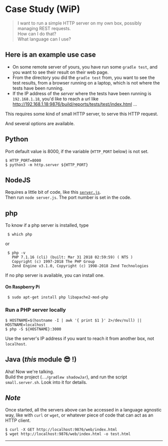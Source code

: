 # Case Study (WiP)
> I want to run a simple HTTP server on my own box,
> possibly managing REST requests.  
> How can I do that?  
> What language can I use?

## Here is an example use case

- On some remote server of yours, you have run some `gradle test`, and you want to see their result on their web page.
- From the directory you did the `gradle test` from, you want to see the test results, from a browser running on a laptop, which is not where the tests have been running.
- If the IP address of the _server_ where the tests have been running is `192.168.1.18`, you'd like to reach a url like <http://192.168.1.18:9876/build/reports/tests/test/index.html> ...

This requires some kind of small HTTP server, to serve this HTTP request.

And several options are available.


## Python
Port default value is 8000, if the variable (`HTTP_PORT` below) is not set.
```text
$ HTTP_PORT=8000
$ python3 -m http.server ${HTTP_PORT}
```

## NodeJS
Requires a little bit of code, like this [`server.js`](./server.js).  
Then run `node server.js`. The port number is set in the code.

## php
To know if a php server is installed, type
```
 $ which php
```
or
```
 $ php -v
   PHP 7.1.16 (cli) (built: Mar 31 2018 02:59:59) ( NTS )
   Copyright (c) 1997-2018 The PHP Group
   Zend Engine v3.1.0, Copyright (c) 1998-2018 Zend Technologies
```
If no php server is available, you can install one.
#### On Raspberry Pi
```
 $ sudo apt-get install php libapache2-mod-php
```

### Run a PHP server locally
```
$ HOSTNAME=$(hostname -I | awk '{ print $1 }' 2>/dev/null) || HOSTNAME=localhost
$ php -S ${HOSTNAME}:3000
```
Use the server's IP address if you want to reach it from another box, not `localhost`.

## Java (_this_ module 😎 !)
Aha! Now we're talking.  
Build the project (`../gradlew shadowJar`), and run the script `small.server.sh`.
Look into it for details.

## _Note_
Once started, all the servers above can be accessed in a language agnostic way,
like with `curl` or `wget`, or whatever piece of code that can act as an HTTP client.

```
$ curl -X GET http://localhost:9876/web/index.html
$ wget http://localhost:9876/web/index.html -o test.html
```

---
